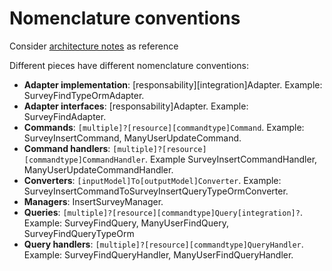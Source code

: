 # Nomenclature conventions

Consider [architecture notes](./architecture.md) as reference

Different pieces have different nomenclature conventions:

- **Adapter implementation**: [responsability][integration]Adapter. Example: SurveyFindTypeOrmAdapter.
- **Adapter interfaces**: [responsability]Adapter. Example: SurveyFindAdapter.
- **Commands**: `[multiple]?[resource][commandtype]Command`. Example: SurveyInsertCommand, ManyUserUpdateCommand.
- **Command handlers**: `[multiple]?[resource][commandtype]CommandHandler`. Example SurveyInsertCommandHandler, ManyUserUpdateCommandHandler.
- **Converters**: `[inputModel]To[outputModel]Converter`. Example: SurveyInsertCommandToSurveyInsertQueryTypeOrmConverter.
- **Managers**: InsertSurveyManager.
- **Queries**: `[multiple]?[resource][commandtype]Query[integration]?`. Example: SurveyFindQuery, ManyUserFindQuery, SurveyFindQueryTypeOrm
- **Query handlers**: `[multiple]?[resource][commandtype]QueryHandler`. Example: SurveyFindQueryHandler, ManyUserFindQueryHandler.
